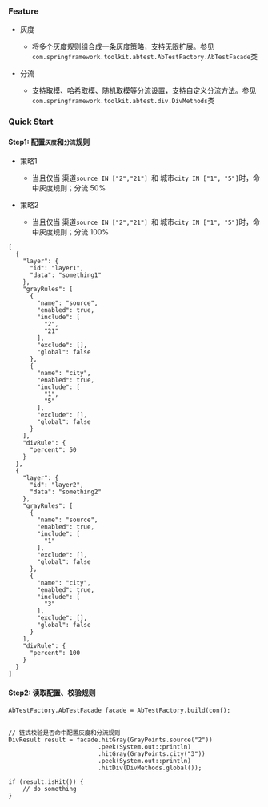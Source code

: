 ### Feature
- 灰度
    - 将多个灰度规则组合成一条灰度策略，支持无限扩展。参见`com.springframework.toolkit.abtest.AbTestFactory.AbTestFacade`类

- 分流
    - 支持取模、哈希取模、随机取模等分流设置，支持自定义分流方法。参见`com.springframework.toolkit.abtest.div.DivMethods`类


### Quick Start
#### Step1: 配置`灰度`和`分流`规则

- 策略1
    - 当且仅当 渠道`source IN ["2","21"] `和 城市`city IN ["1", "5"]`时，命中灰度规则；分流 50%

- 策略2
    - 当且仅当 渠道`source IN ["2","21"] `和 城市`city IN ["1", "5"]`时，命中灰度规则；分流 100%

```
[
  {
    "layer": {
      "id": "layer1",
      "data": "something1"
    },
    "grayRules": [
      {
        "name": "source",
        "enabled": true,
        "include": [
          "2",
          "21"
        ],
        "exclude": [],
        "global": false
      },
      {
        "name": "city",
        "enabled": true,
        "include": [
          "1",
          "5"
        ],
        "exclude": [],
        "global": false
      }
    ],
    "divRule": {
      "percent": 50
    }
  },
  {
    "layer": {
      "id": "layer2",
      "data": "something2"
    },
    "grayRules": [
      {
        "name": "source",
        "enabled": true,
        "include": [
          "1"
        ],
        "exclude": [],
        "global": false
      },
      {
        "name": "city",
        "enabled": true,
        "include": [
          "3"
        ],
        "exclude": [],
        "global": false
      }
    ],
    "divRule": {
      "percent": 100
    }
  }
]
```

#### Step2: 读取配置、校验规则


```
AbTestFactory.AbTestFacade facade = AbTestFactory.build(conf);  
  

// 链式校验是否命中配置灰度和分流规则
DivResult result = facade.hitGray(GrayPoints.source("2"))
                         .peek(System.out::println)
                         .hitGray(GrayPoints.city("3"))
                         .peek(System.out::println)
                         .hitDiv(DivMethods.global());

if (result.isHit()) {
    // do something
}                              
```
